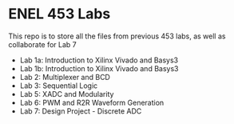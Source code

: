 # ENEL 453 Labs

This repo is to store all the files from previous 453 labs, as well as collaborate for Lab 7
- Lab 1a: Introduction to Xilinx Vivado and Basys3
- Lab 1b: Introduction to Xilinx Vivado and Basys3
- Lab 2: Multiplexer and BCD
- Lab 3: Sequential Logic
- Lab 5: XADC and Modularity
- Lab 6: PWM and R2R Waveform Generation
- Lab 7: Design Project - Discrete ADC
